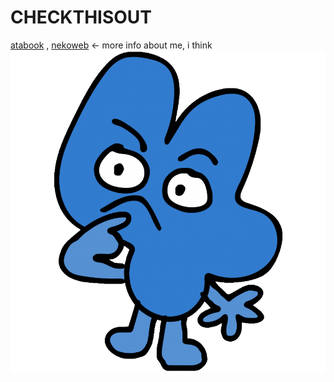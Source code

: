 # CHECKTHISOUT
[atabook](https://ryon.atabook.org/) , [nekoweb](https://ryon.nekoweb.org/) ← more info about me, i think
![image alt](https://github.com/V1rusXH4v0c/HAVEALOOK/blob/6ae2f4ae320c738eefcbcd09d3c0a49bdc51ab67/Four-Bfb.png)
